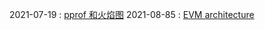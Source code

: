 2021-07-19 : [pprof 和火焰图](https://xargin.com/pprof-and-flamegraph/)
2021-08-85 : [EVM architecture](https://fullstacks.org/materials/ethereumbook/14_evm.html)
